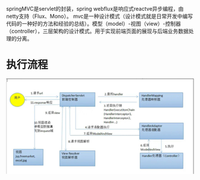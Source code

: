 springMVC是servlet的封装，spring webflux是响应式reactve异步编程，由netty支持（Flux、Mono）。
mvc是一种设计模式（设计模式就是日常开发中编写代码的一种好的方法和经验的总结）。模型（model）-视图（view）-控制器（controller），三层架构的设计模式。用于实现前端页面的展现与后端业务数据处理的分离。
# 执行流程
![springmvc执行流程](1680155722924.jpg)
